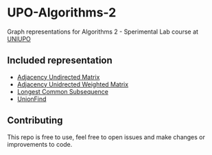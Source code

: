 # UPO-Algorithms-2

Graph representations for Algorithms 2 - Sperimental Lab course at [UNIUPO](https://www.uniupo.it)

## Included representation

- [Adjacency Undirected Matrix](./src/upo/graph20025432/AdjMatrixUndir.java)
- [Adjacency Unidrected Weighted Matrix](./src/upo/graph20025432/AdjMatrixUndirWeight.java)
- [Longest Common Subsequence](./src/upo/progdin20025432/LongestCommonSubsequence.java)
- [UnionFind](./src/upo/union20025432/UnionFind.java)

## Contributing

This repo is free to use, feel free to open issues and make changes or improvements to code.
